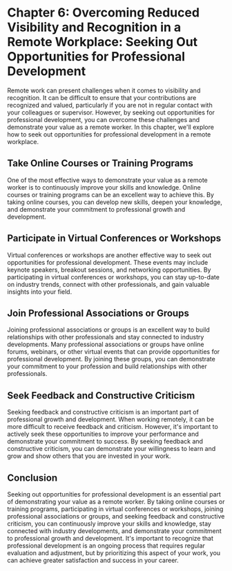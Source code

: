 Chapter 6: Overcoming Reduced Visibility and Recognition in a Remote Workplace: Seeking Out Opportunities for Professional Development
======================================================================================================================================

Remote work can present challenges when it comes to visibility and recognition. It can be difficult to ensure that your contributions are recognized and valued, particularly if you are not in regular contact with your colleagues or supervisor. However, by seeking out opportunities for professional development, you can overcome these challenges and demonstrate your value as a remote worker. In this chapter, we'll explore how to seek out opportunities for professional development in a remote workplace.

Take Online Courses or Training Programs
----------------------------------------

One of the most effective ways to demonstrate your value as a remote worker is to continuously improve your skills and knowledge. Online courses or training programs can be an excellent way to achieve this. By taking online courses, you can develop new skills, deepen your knowledge, and demonstrate your commitment to professional growth and development.

Participate in Virtual Conferences or Workshops
-----------------------------------------------

Virtual conferences or workshops are another effective way to seek out opportunities for professional development. These events may include keynote speakers, breakout sessions, and networking opportunities. By participating in virtual conferences or workshops, you can stay up-to-date on industry trends, connect with other professionals, and gain valuable insights into your field.

Join Professional Associations or Groups
----------------------------------------

Joining professional associations or groups is an excellent way to build relationships with other professionals and stay connected to industry developments. Many professional associations or groups have online forums, webinars, or other virtual events that can provide opportunities for professional development. By joining these groups, you can demonstrate your commitment to your profession and build relationships with other professionals.

Seek Feedback and Constructive Criticism
----------------------------------------

Seeking feedback and constructive criticism is an important part of professional growth and development. When working remotely, it can be more difficult to receive feedback and criticism. However, it's important to actively seek these opportunities to improve your performance and demonstrate your commitment to success. By seeking feedback and constructive criticism, you can demonstrate your willingness to learn and grow and show others that you are invested in your work.

Conclusion
----------

Seeking out opportunities for professional development is an essential part of demonstrating your value as a remote worker. By taking online courses or training programs, participating in virtual conferences or workshops, joining professional associations or groups, and seeking feedback and constructive criticism, you can continuously improve your skills and knowledge, stay connected with industry developments, and demonstrate your commitment to professional growth and development. It's important to recognize that professional development is an ongoing process that requires regular evaluation and adjustment, but by prioritizing this aspect of your work, you can achieve greater satisfaction and success in your career.
